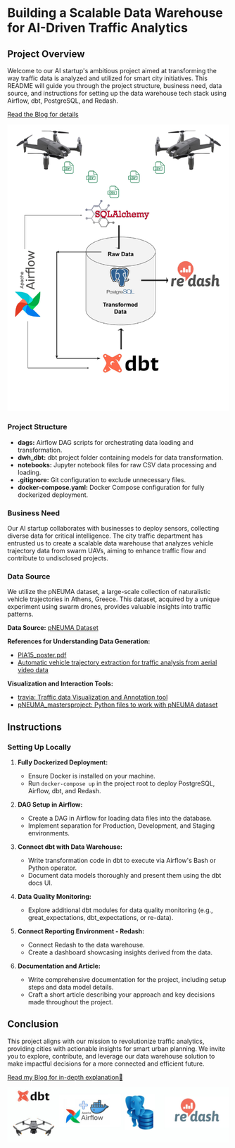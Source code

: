 # Building a Scalable Data Warehouse for AI-Driven Traffic Analytics

## Project Overview

Welcome to our AI startup's ambitious project aimed at transforming the way traffic data is analyzed and utilized for smart city initiatives. This README will guide you through the project structure, business need, data source, and instructions for setting up the data warehouse tech stack using Airflow, dbt, PostgreSQL, and Redash.

[Read the Blog for details](https://medium.com/@natnaelbekele142/data-warehousing-the-engine-of-business-intelligence-2dac8adeb921)

![Project Overview](images/project_overview.jpg)


### Project Structure

- **dags:** Airflow DAG scripts for orchestrating data loading and transformation.
- **dwh_dbt:** dbt project folder containing models for data transformation.
- **notebooks:** Jupyter notebook files for raw CSV data processing and loading.
- **.gitignore:** Git configuration to exclude unnecessary files.
- **docker-compose.yaml:** Docker Compose configuration for fully dockerized deployment.

### Business Need

Our AI startup collaborates with businesses to deploy sensors, collecting diverse data for critical intelligence. The city traffic department has entrusted us to create a scalable data warehouse that analyzes vehicle trajectory data from swarm UAVs, aiming to enhance traffic flow and contribute to undisclosed projects.

### Data Source

We utilize the pNEUMA dataset, a large-scale collection of naturalistic vehicle trajectories in Athens, Greece. This dataset, acquired by a unique experiment using swarm drones, provides valuable insights into traffic patterns.

**Data Source:** [pNEUMA Dataset](https://zenodo.org/records/7426506)

**References for Understanding Data Generation:**
- [PIA15_poster.pdf](datafromsky.com)
- [Automatic vehicle trajectory extraction for traffic analysis from aerial video data](researchgate.net)

**Visualization and Interaction Tools:**
- [travia: Traffic data Visualization and Annotation tool](github.com/tud-hri/travia)
- [pNEUMA_mastersproject: Python files to work with pNEUMA dataset](github.com/JoachimLandtmeters/pNEUMA_mastersproject)

## Instructions

### Setting Up Locally

1. **Fully Dockerized Deployment:**
   - Ensure Docker is installed on your machine.
   - Run `docker-compose up` in the project root to deploy PostgreSQL, Airflow, dbt, and Redash.

2. **DAG Setup in Airflow:**
   - Create a DAG in Airflow for loading data files into the database.
   - Implement separation for Production, Development, and Staging environments.

3. **Connect dbt with Data Warehouse:**
   - Write transformation code in dbt to execute via Airflow's Bash or Python operator.
   - Document data models thoroughly and present them using the dbt docs UI.

4. **Data Quality Monitoring:**
   - Explore additional dbt modules for data quality monitoring (e.g., great_expectations, dbt_expectations, or re-data).

5. **Connect Reporting Environment - Redash:**
   - Connect Redash to the data warehouse.
   - Create a dashboard showcasing insights derived from the data.

6. **Documentation and Article:**
   - Write comprehensive documentation for the project, including setup steps and data model details.
   - Craft a short article describing your approach and key decisions made throughout the project.

## Conclusion

This project aligns with our mission to revolutionize traffic analytics, providing cities with actionable insights for smart urban planning. We invite you to explore, contribute, and leverage our data warehouse solution to make impactful decisions for a more connected and efficient future.

[Read my Blog for in-depth explanation🔗](https://medium.com/@natnaelbekele142/data-warehousing-the-engine-of-business-intelligence-2dac8adeb921)

[![Read my Blog for in-depth explanation](images/blog_preview.jpg)](https://medium.com/@natnaelbekele142/data-warehousing-the-engine-of-business-intelligence-2dac8adeb921)

